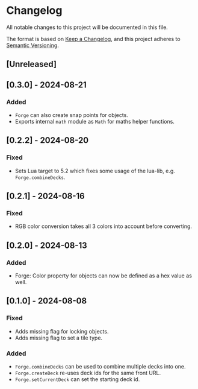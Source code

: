 # Changelog

All notable changes to this project will be documented in this file.

The format is based on [Keep a Changelog](https://keepachangelog.com/en/1.1.0/),
and this project adheres to [Semantic Versioning](https://semver.org/spec/v2.0.0.html).

## [Unreleased]

## [0.3.0] - 2024-08-21

### Added

- `Forge` can also create snap points for objects.
- Exports internal `math` module as `Math` for maths helper functions.

## [0.2.2] - 2024-08-20

### Fixed

- Sets Lua target to 5.2 which fixes some usage of the lua-lib, e.g. `Forge.combineDecks`.

## [0.2.1] - 2024-08-16

### Fixed

- RGB color conversion takes all 3 colors into account before converting.

## [0.2.0] - 2024-08-13

### Added

- Forge: Color property for objects can now be defined as a hex value as well.

## [0.1.0] - 2024-08-08

### Fixed

- Adds missing flag for locking objects.
- Adds missing flag to set a tile type.

### Added

- `Forge.combineDecks` can be used to combine multiple decks into one.
- `Forge.createDeck` re-uses deck ids for the same front URL.
- `Forge.setCurrentDeck` can set the starting deck id.
